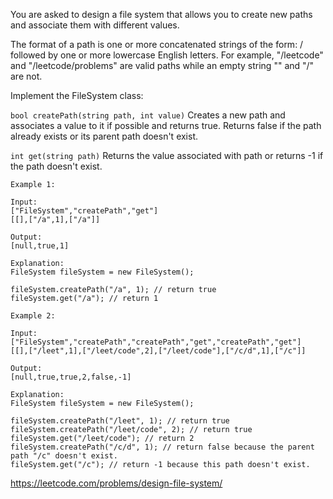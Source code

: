 You are asked to design a file system that allows you to create new paths and associate them with different values.

The format of a path is one or more concatenated strings of the form: / followed by one or more lowercase English letters. For example, "/leetcode" and "/leetcode/problems" are valid paths while an empty string "" and "/" are not.

Implement the FileSystem class:

`bool createPath(string path, int value)` 
Creates a new path and associates a value to it if possible and returns true. Returns false if the path already exists or its parent path doesn't exist.

`int get(string path)` 
Returns the value associated with path or returns -1 if the path doesn't exist.

```
Example 1:

Input:
["FileSystem","createPath","get"]
[[],["/a",1],["/a"]]

Output:
[null,true,1]

Explanation:
FileSystem fileSystem = new FileSystem();

fileSystem.createPath("/a", 1); // return true
fileSystem.get("/a"); // return 1
```

```
Example 2:

Input:
["FileSystem","createPath","createPath","get","createPath","get"]
[[],["/leet",1],["/leet/code",2],["/leet/code"],["/c/d",1],["/c"]]

Output:
[null,true,true,2,false,-1]

Explanation:
FileSystem fileSystem = new FileSystem();

fileSystem.createPath("/leet", 1); // return true
fileSystem.createPath("/leet/code", 2); // return true
fileSystem.get("/leet/code"); // return 2
fileSystem.createPath("/c/d", 1); // return false because the parent path "/c" doesn't exist.
fileSystem.get("/c"); // return -1 because this path doesn't exist.
```

https://leetcode.com/problems/design-file-system/